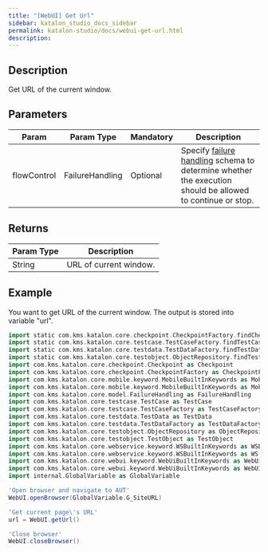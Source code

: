 ```yaml
---
title: "[WebUI] Get Url" 
sidebar: katalon_studio_docs_sidebar
permalink: katalon-studio/docs/webui-get-url.html 
description: 
---
```

Description  
-------------

Get URL of the current window.

Parameters  
------------

<table><thead><tr><th>Param</th><th>Param Type</th><th>Mandatory</th><th>Description</th></tr></thead><tbody><tr><td><span>flowControl</span></td><td><span>FailureHandling</span></td><td><span>Optional</span></td><td>Specify <a href="https://docs.katalon.com/x/qAAM" rel="nofollow">failure handling</a> <span>schema to determine whether the execution should be allowed to continue or stop.</span></td></tr></tbody></table>

Returns
-------

<table><thead><tr><th><div class="tablesorter-header-inner">Param Type</div></th><th><div class="tablesorter-header-inner"><span>Description</span></div></th></tr></thead><tbody><tr><td>String</td><td><span>URL of current window.</span></td></tr></tbody></table>

Example 
--------

You want to get URL of the current window. The output is stored into variable "url".

```groovy
import static com.kms.katalon.core.checkpoint.CheckpointFactory.findCheckpoint
import static com.kms.katalon.core.testcase.TestCaseFactory.findTestCase
import static com.kms.katalon.core.testdata.TestDataFactory.findTestData
import static com.kms.katalon.core.testobject.ObjectRepository.findTestObject
import com.kms.katalon.core.checkpoint.Checkpoint as Checkpoint
import com.kms.katalon.core.checkpoint.CheckpointFactory as CheckpointFactory
import com.kms.katalon.core.mobile.keyword.MobileBuiltInKeywords as MobileBuiltInKeywords
import com.kms.katalon.core.mobile.keyword.MobileBuiltInKeywords as Mobile
import com.kms.katalon.core.model.FailureHandling as FailureHandling
import com.kms.katalon.core.testcase.TestCase as TestCase
import com.kms.katalon.core.testcase.TestCaseFactory as TestCaseFactory
import com.kms.katalon.core.testdata.TestData as TestData
import com.kms.katalon.core.testdata.TestDataFactory as TestDataFactory
import com.kms.katalon.core.testobject.ObjectRepository as ObjectRepository
import com.kms.katalon.core.testobject.TestObject as TestObject
import com.kms.katalon.core.webservice.keyword.WSBuiltInKeywords as WSBuiltInKeywords
import com.kms.katalon.core.webservice.keyword.WSBuiltInKeywords as WS
import com.kms.katalon.core.webui.keyword.WebUiBuiltInKeywords as WebUiBuiltInKeywords
import com.kms.katalon.core.webui.keyword.WebUiBuiltInKeywords as WebUI
import internal.GlobalVariable as GlobalVariable

'Open browser and navigate to AUT'
WebUI.openBrowser(GlobalVariable.G_SiteURL)

'Get current page\'s URL'
url = WebUI.getUrl()

'Close browser'
WebUI.closeBrowser()
```